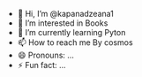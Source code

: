 - 👋 Hi, I’m @kapanadzeana1
- 👀 I’m interested in Books
- 🌱 I’m currently learning Pyton
- 📫 How to reach me By cosmos
- 😄 Pronouns: ...
- ⚡ Fun fact: ...

